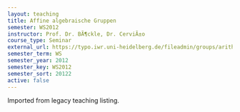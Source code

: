 ```yaml
---
layout: teaching
title: Affine algebraische Gruppen
semester: WS2012
instructor: Prof. Dr. BÃ¶ckle, Dr. CerviÃ±o
course_type: Seminar
external_url: https://typo.iwr.uni-heidelberg.de/fileadmin/groups/arithgeo/templates/data/Seminare/AffineAlgebraischeGruppen_WS2012-13_Programm.pdf
semester_term: WS
semester_year: 2012
semester_key: WS2012
semester_sort: 20122
active: false
---
```

Imported from legacy teaching listing.
